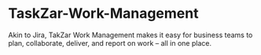 # TaskZar-Work-Management
Akin to Jira, TakZar  Work Management makes it easy for business teams to plan, collaborate, deliver, and report on work – all in one place.
